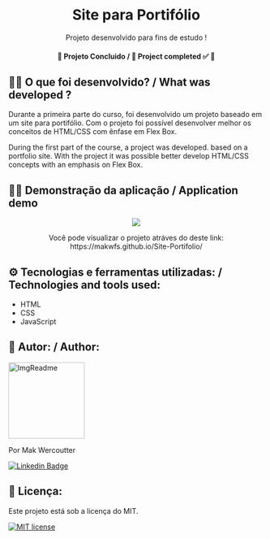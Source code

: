 <h1 align="center"> Site para Portifólio </h1>
<p align="center">Projeto desenvolvido para fins de estudo !</p>

<h4 align="center"> 
	🚧  Projeto Concluido / 
	🚧  Project completed ✅  🚧
</h4>
 
 <h2> 👨‍💻  O que foi desenvolvido? / What was developed ?</h2>
<p> Durante a primeira parte do curso, foi desenvolvido um projeto
baseado em um site para portifólio. Com o projeto foi possível 
desenvolver melhor os conceitos de HTML/CSS com ênfase em Flex Box.</p>

<p> During the first part of the course, a project was developed.
based on a portfolio site. With the project it was possible
better develop HTML/CSS concepts with an emphasis on Flex Box.</p>

<h2>👨‍🏫 Demonstração da aplicação / Application demo</h2>
<p align="center">
<img  src="https://media.giphy.com/media/CZGFUNsNGS5BIaT8Ch/giphy.gif" >
</p>
<p align="center">
Você pode visualizar o projeto atráves do deste link:<br>
 https://makwfs.github.io/Site-Portifolio/</p>

 <h2>⚙️ Tecnologias e ferramentas utilizadas:  / Technologies and tools used:</h2>
 
- HTML
- CSS
- JavaScript

<h2>👨 Autor: / Author:</h2>
<img width="150" height="150" alt="ImgReadme" title="ImgReadme"  src="https://github.com/makwfs.png" >

<p>Por Mak Wercoutter

[![Linkedin Badge](https://img.shields.io/badge/-LinkedIn-blue?style=flat-square&logo=Linkedin&logoColor=white&link=https://www.linkedin.com/in/fagnerpsantos/)](https://www.linkedin.com/in/mak-wercoutter-025b401a2/)

</p>

<h2>📝 Licença:</h2>
<p> Este projeto está sob a licença do MIT.</p>

[![MIT license](https://img.shields.io/badge/License-MIT-blue.svg)](https://lbesson.mit-license.org/)
